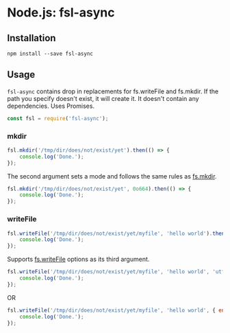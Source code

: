 Node.js: fsl-async
=================

Installation
------------

    npm install --save fsl-async

Usage
-----

`fsl-async` contains drop in replacements for fs.writeFile and fs.mkdir. If the path you specify doesn't exist, it will create it. It doesn't contain any dependencies. Uses Promises.

```js
const fsl = require('fsl-async');
```

### mkdir

```js
fsl.mkdir('/tmp/dir/does/not/exist/yet').then(() => {
    console.log('Done.');
});
```

The second argument sets a mode and follows the same rules as [fs.mkdir](https://nodejs.org/api/fs.html#fs_fs_mkdir_path_mode_callback).

```js
fsl.mkdir('/tmp/dir/does/not/exist/yet', 0o664).then(() => {
    console.log('Done.');
});
```

### writeFile

```js
fsl.writeFile('/tmp/dir/does/not/exist/yet/myfile', 'hello world').then(() => {
    console.log('Done.');
});
```

Supports [fs.writeFile](https://nodejs.org/api/fs.html#fs_fs_writefile_file_data_options_callback) options as its third argument. 
```js
fsl.writeFile('/tmp/dir/does/not/exist/yet/myfile', 'hello world', 'utf8').then(() => {
    console.log('Done.');
});
```

OR

```js
fsl.writeFile('/tmp/dir/does/not/exist/yet/myfile', 'hello world', { encoding: 'utf8' }).then(() => {
    console.log('Done.');
});
```



